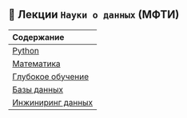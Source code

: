 ## :closed_book: Лекции `Науки о данных` (МФТИ) 

| Содержание|
|:---|
|[Python](https://github.com/NazarovMichail/Lectures-notes-MIPT/tree/master/Python) | 
|[Математика](https://github.com/NazarovMichail/Lectures-notes-MIPT/tree/master/Math) | 
|[Глубокое обучение](https://github.com/NazarovMichail/Lectures-notes-MIPT/tree/master/DL) | 
|[Базы данных](https://github.com/NazarovMichail/Lectures-notes-MIPT/tree/master/Data%20Bases) | 
|[Инжиниринг данных](https://github.com/NazarovMichail/Lectures-notes-MIPT/tree/master/Data%20engineering) | 


